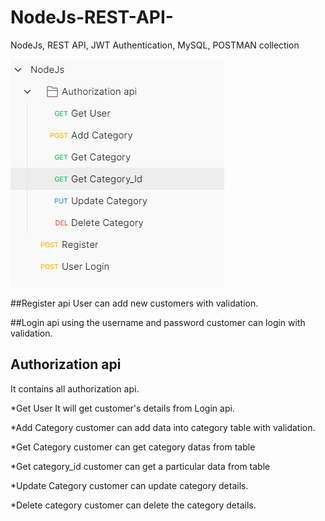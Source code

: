 # NodeJs-REST-API-
NodeJs, REST API, JWT Authentication, MySQL, POSTMAN collection



![alt text](https://github.com/parththeepan/NodeJs-REST-API-/blob/master/document/postman.png?raw=true)

##Register api
User can add new customers with validation.

##Login api
using the username and password customer can login with validation.

## Authorization api 
It contains all authorization api.

*Get User
It will get customer's details from Login api.

*Add Category
customer can add data into category table with validation.

*Get Category
customer can get category datas from table

*Get category_id
customer can get a particular data from table

*Update Category
customer can update category details.

*Delete category
customer can delete the category details.